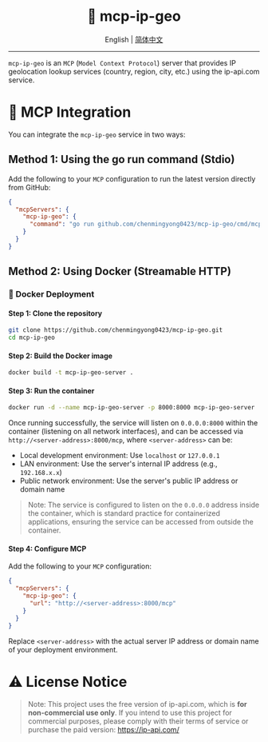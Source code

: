 <h1 align="center">
  📝 mcp-ip-geo
</h1>

<div align="center">
  English | <a href="./README-zh_CN.md">简体中文</a>
</div>

---

`mcp-ip-geo` is an `MCP` (`Model Context Protocol`) server that provides IP geolocation lookup services (country, region, city, etc.) using the ip-api.com service.

# 🔌 MCP Integration

You can integrate the `mcp-ip-geo` service in two ways:

## Method 1: Using the go run command (Stdio)

Add the following to your `MCP` configuration to run the latest version directly from GitHub:

```json
{
  "mcpServers": {
    "mcp-ip-geo": {
      "command": "go run github.com/chenmingyong0423/mcp-ip-geo/cmd/mcp-ip-geo@latest"
    }
  }
}
```

## Method 2: Using Docker (Streamable HTTP)

### 🐳 Docker Deployment

#### Step 1: Clone the repository

```bash
git clone https://github.com/chenmingyong0423/mcp-ip-geo.git
cd mcp-ip-geo
```

#### Step 2: Build the Docker image

```bash
docker build -t mcp-ip-geo-server .
```

#### Step 3: Run the container

```bash
docker run -d --name mcp-ip-geo-server -p 8000:8000 mcp-ip-geo-server
```

Once running successfully, the service will listen on `0.0.0.0:8000` within the container (listening on all network interfaces), and can be accessed via `http://<server-address>:8000/mcp`, where `<server-address>` can be:
- Local development environment: Use `localhost` or `127.0.0.1`
- LAN environment: Use the server's internal IP address (e.g., `192.168.x.x`)
- Public network environment: Use the server's public IP address or domain name

> Note: The service is configured to listen on the `0.0.0.0` address inside the container, which is standard practice for containerized applications, ensuring the service can be accessed from outside the container.

#### Step 4: Configure MCP

Add the following to your `MCP` configuration:

```json
{
  "mcpServers": {
    "mcp-ip-geo": {
      "url": "http://<server-address>:8000/mcp"
    }
  }
}
```

Replace `<server-address>` with the actual server IP address or domain name of your deployment environment.

# ⚠️ License Notice

> Note: This project uses the free version of ip-api.com, which is **for non-commercial use only**. If you intend to use this project for commercial purposes, please comply with their terms of service or purchase the paid version: https://ip-api.com/
